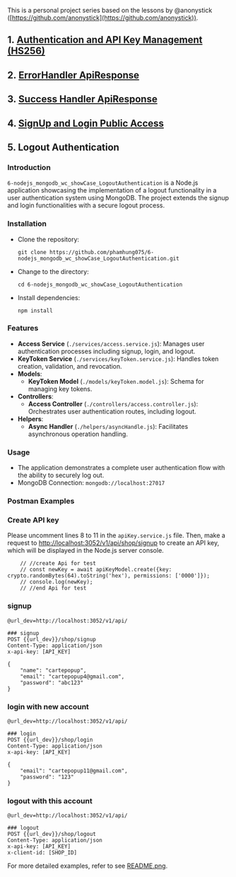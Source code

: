 This is a personal project series based on the lessons by @anonystick ([https://github.com/anonystick](https://github.com/anonystick)).

## 1. [Authentication and API Key Management (HS256)](https://github.com/phamhung075/2-nodejs_mongodb_wc_showCase_Dynamic_for_ApiKey_and_Permissions_HS256/tree/master)

## 2. [ErrorHandler ApiResponse](https://github.com/phamhung075/3-nodejs_mongodb_wc_showCase_ErrorHandler_API)

## 3. [Success Handler ApiResponse](https://github.com/phamhung075/4-nodejs_mongodb_wc_showCase_ApiResponseUseClass/tree/master?tab=readme-ov-file)

## 4. [SignUp and Login Public Access](https://github.com/phamhung075/5-nodejs_mongodb_wc_showCase_SignUpLogin)

## 5. Logout Authentication

### Introduction

`6-nodejs_mongodb_wc_showCase_LogoutAuthentication` is a Node.js application showcasing the implementation of a logout functionality in a user authentication system using MongoDB. The project extends the signup and login functionalities with a secure logout process.

### Installation

- Clone the repository:

    `git clone https://github.com/phamhung075/6-nodejs_mongodb_wc_showCase_LogoutAuthentication.git`
    
- Change to the directory:

    `cd 6-nodejs_mongodb_wc_showCase_LogoutAuthentication`
    
- Install dependencies:

    `npm install`
    

### Features

- **Access Service** (`./services/access.service.js`): Manages user authentication processes including signup, login, and logout.
- **KeyToken Service** (`./services/keyToken.service.js`): Handles token creation, validation, and revocation.
- **Models**:
    - **KeyToken Model** (`./models/keyToken.model.js`): Schema for managing key tokens.
- **Controllers**:
    - **Access Controller** (`./controllers/access.controller.js`): Orchestrates user authentication routes, including logout.
- **Helpers**:
    - **Async Handler** (`./helpers/asyncHandle.js`): Facilitates asynchronous operation handling.

### Usage

- The application demonstrates a complete user authentication flow with the ability to securely log out.
- MongoDB Connection: `mongodb://localhost:27017`

### Postman Examples

### Create API key

Please uncomment lines 8 to 11 in the `apiKey.service.js` file. Then, make a request to [http://localhost:3052/v1/api/shop/signup](http://localhost:3052/v1/api/shop/signup) to create an API key, which will be displayed in the Node.js server console.

```
    // //create Api for test
    // const newKey = await apiKeyModel.create({key: crypto.randomBytes(64).toString('hex'), permissions: ['0000']});
    // console.log(newKey);
    // //end Api for test
```

### signup

```
@url_dev=http://localhost:3052/v1/api/

### signup
POST {{url_dev}}/shop/signup
Content-Type: application/json
x-api-key: [API_KEY]

{
    "name": "cartepopup",
    "email": "cartepopup4@gmail.com",
    "password": "abc123"
}
```

### login with new account

``` 
@url_dev=http://localhost:3052/v1/api/

### login
POST {{url_dev}}/shop/login
Content-Type: application/json
x-api-key: [API_KEY]

{
    "email": "cartepopup11@gmail.com",
    "password": "123"
}
```

### logout with this account
``` 
@url_dev=http://localhost:3052/v1/api/

### logout
POST {{url_dev}}/shop/logout
Content-Type: application/json
x-api-key: [API_KEY]
x-client-id: [SHOP_ID]
```
For more detailed examples, refer to see [README.png](./help06.png).
